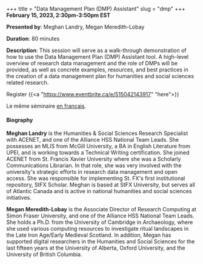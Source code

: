 +++
title = "Data Management Plan (DMP) Assistant"
slug = "dmp"
+++
**February 15, 2023, 2:30pm-3:50pm EST**

**Presented by**: Meghan Landry, Megan Meredith-Lobay

**Duration**: 80 minutes

**Description**: This session will serve as a walk-through demonstration of how to use the Data Management
Plan (DMP) Assistant tool. A high-level overview of research data management and the role of DMPs will be
provided, as well as concrete examples, resources, and best practices in the creation of a data management
plan for humanities and social sciences related research.

Register {{<a "https://www.eventbrite.ca/e/515042143917" "here">}}

Le même séminaire [en français](/dmpfr).

#### Biography

**Meghan Landry** is the Humanities & Social Sciences Research Specialist with ACENET, and one of the Alliance HSS
National Team Leads. She possesses an MLIS from McGill University, a BA in English Literature from UPEI, and
is working towards a Technical Writing certification. She joined ACENET from St. Francis Xavier University
where she was a Scholarly Communications Librarian. In that role, she was very involved with the university's
strategic efforts in research data management and open access. She was responsible for implementing St. FX's
first institutional repository, StFX Scholar. Meghan is based at StFX University, but serves all of Atlantic
Canada and is active in national humanities and social sciences initiatives.

**Megan Meredith-Lobay** is the Associate Director of Research Computing at
Simon Fraser University, and one of the Alliance HSS National Team Leads.
She holds a Ph.D. from the University of Cambridge in Archaeology,
where she used various computing resources to investigate ritual
landscapes in the Late Iron Age/Early Medieval Scotland.
In addition, Megan has supported digital researchers in the Humanities
and Social Sciences for the last fifteen years at the University of
Alberta, Oxford University, and the University of British Columbia.

<!-- {{< vimeo 690948795 >}} -->
<!-- <br> -->

<!-- - [Watch this session on Vimeo](https://vimeo.com/690948795) -->
